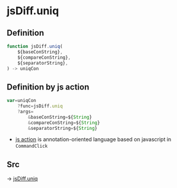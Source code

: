 # jsDiff.uniq

## Definition

```js.js
function jsDiff.uniq(
	${baseConString},
	${compareConString},
	${separatorString},
) -> uniqCon
```


## Definition by js action

```js.js
var=uniqCon
	?func=jsDiff.uniq
	?args=
		&baseConString=${String}
		&compareConString=${String}
		&separatorString=${String}
```

- [js action](#) is annotation-oriented language based on javascript in `CommandClick`



## Src

-> [jsDiff.uniq](https://github.com/puutaro/CommandClick/blob/master/app/src/main/java/com/puutaro/commandclick/fragment_lib/terminal_fragment/js_interface/text/JsDiff.kt#L29)


